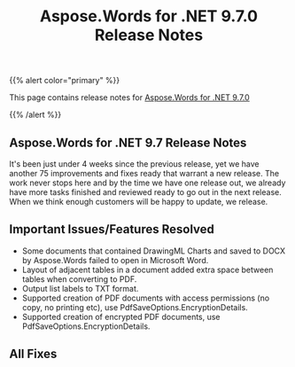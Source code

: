 ﻿---
title: Aspose.Words for .NET 9.7.0 Release Notes
second_title: Aspose.Words for .NET
articleTitle: Aspose.Words for .NET 9.7.0 Release Notes
linktitle: Aspose.Words for .NET 9.7.0 Release Notes
description: "Aspose.Words for .NET 9.7.0 Release Notes – the latest updates and fixes."
type: docs
weight: 100
url: /net/aspose-words-for-net-9-7-0-release-notes/
---

{{% alert color="primary" %}}

This page contains release notes for [Aspose.Words for .NET 9.7.0](https://downloads.aspose.com/words/net/new-releases/aspose.words-for-.net-9.7.0/)

{{% /alert %}}

## Aspose.Words for .NET 9.7 Release Notes

It's been just under 4 weeks since the previous release, yet we have another 75 improvements and fixes ready that warrant a new release. The work never stops here and by the time we have one release out, we already have more tasks finished and reviewed ready to go out in the next release. When we think enough customers will be happy to update, we release.

## Important Issues/Features Resolved

- Some documents that contained DrawingML Charts and saved to DOCX by Aspose.Words failed to open in Microsoft Word.
- Layout of adjacent tables in a document added extra space between tables when converting to PDF.
- Output list labels to TXT format.
- Supported creation of PDF documents with access permissions (no copy, no printing etc), use PdfSaveOptions.EncryptionDetails.
- Supported creation of encrypted PDF documents, use PdfSaveOptions.EncryptionDetails.
## All Fixes
